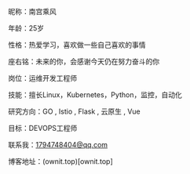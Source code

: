 昵称：南宫乘风

年龄：25岁

性格：热爱学习，喜欢做一些自己喜欢的事情

座右铭：未来的你，会感谢今天仍在努力奋斗的你

岗位：运维开发工程师

技能：擅长Linux，Kubernetes，Python，监控，自动化

研究方向：GO , Istio , Flask , 云原生 , Vue

目标：DEVOPS工程师

联系我：1794748404@qq.com


博客地址：(ownit.top)[ownit.top]

